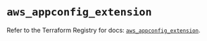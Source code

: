 # `aws_appconfig_extension`

Refer to the Terraform Registry for docs: [`aws_appconfig_extension`](https://registry.terraform.io/providers/hashicorp/aws/5.78.0/docs/resources/appconfig_extension).
